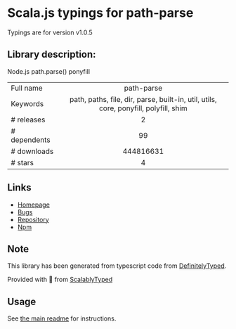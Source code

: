 
# Scala.js typings for path-parse

Typings are for version v1.0.5

## Library description:
Node.js path.parse() ponyfill

|                    |                 |
| ------------------ | :-------------: |
| Full name          | path-parse |
| Keywords           | path, paths, file, dir, parse, built-in, util, utils, core, ponyfill, polyfill, shim |
| # releases         | 2 |
| # dependents       | 99 |
| # downloads        | 444816631 |
| # stars            | 4 |

## Links
- [Homepage](https://github.com/jbgutierrez/path-parse#readme)
- [Bugs](https://github.com/jbgutierrez/path-parse/issues)
- [Repository](https://github.com/jbgutierrez/path-parse)
- [Npm](https://www.npmjs.com/package/path-parse)
    


## Note
This library has been generated from typescript code from [DefinitelyTyped](https://definitelytyped.org).

Provided with :purple_heart: from [ScalablyTyped](https://github.com/oyvindberg/ScalablyTyped)

## Usage
See [the main readme](../../readme.md) for instructions.


